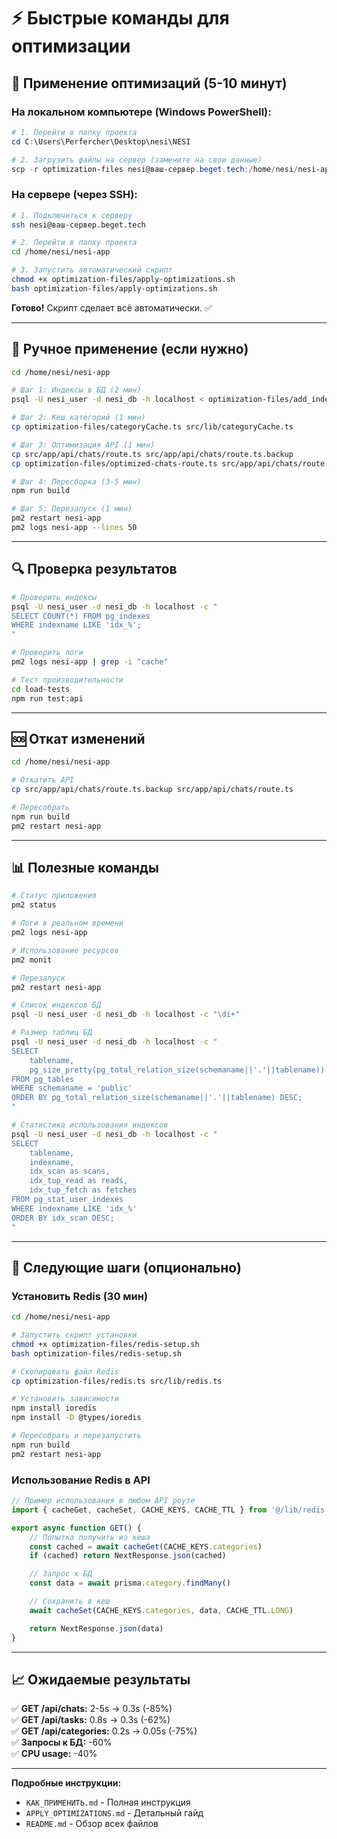 # ⚡ Быстрые команды для оптимизации

## 🚀 Применение оптимизаций (5-10 минут)

### На локальном компьютере (Windows PowerShell):

```powershell
# 1. Перейти в папку проекта
cd C:\Users\Perfercher\Desktop\nesi\NESI

# 2. Загрузить файлы на сервер (замените на свои данные)
scp -r optimization-files nesi@ваш-сервер.beget.tech:/home/nesi/nesi-app/
```

### На сервере (через SSH):

```bash
# 1. Подключиться к серверу
ssh nesi@ваш-сервер.beget.tech

# 2. Перейти в папку проекта
cd /home/nesi/nesi-app

# 3. Запустить автоматический скрипт
chmod +x optimization-files/apply-optimizations.sh
bash optimization-files/apply-optimizations.sh
```

**Готово!** Скрипт сделает всё автоматически. ✅

---

## 📝 Ручное применение (если нужно)

```bash
cd /home/nesi/nesi-app

# Шаг 1: Индексы в БД (2 мин)
psql -U nesi_user -d nesi_db -h localhost < optimization-files/add_indexes.sql

# Шаг 2: Кеш категорий (1 мин)
cp optimization-files/categoryCache.ts src/lib/categoryCache.ts

# Шаг 3: Оптимизация API (1 мин)
cp src/app/api/chats/route.ts src/app/api/chats/route.ts.backup
cp optimization-files/optimized-chats-route.ts src/app/api/chats/route.ts

# Шаг 4: Пересборка (3-5 мин)
npm run build

# Шаг 5: Перезапуск (1 мин)
pm2 restart nesi-app
pm2 logs nesi-app --lines 50
```

---

## 🔍 Проверка результатов

```bash
# Проверить индексы
psql -U nesi_user -d nesi_db -h localhost -c "
SELECT COUNT(*) FROM pg_indexes
WHERE indexname LIKE 'idx_%';
"

# Проверить логи
pm2 logs nesi-app | grep -i "cache"

# Тест производительности
cd load-tests
npm run test:api
```

---

## 🆘 Откат изменений

```bash
cd /home/nesi/nesi-app

# Откатить API
cp src/app/api/chats/route.ts.backup src/app/api/chats/route.ts

# Пересобрать
npm run build
pm2 restart nesi-app
```

---

## 📊 Полезные команды

```bash
# Статус приложения
pm2 status

# Логи в реальном времени
pm2 logs nesi-app

# Использование ресурсов
pm2 monit

# Перезапуск
pm2 restart nesi-app

# Список индексов БД
psql -U nesi_user -d nesi_db -h localhost -c "\di+"

# Размер таблиц БД
psql -U nesi_user -d nesi_db -h localhost -c "
SELECT
    tablename,
    pg_size_pretty(pg_total_relation_size(schemaname||'.'||tablename)) AS size
FROM pg_tables
WHERE schemaname = 'public'
ORDER BY pg_total_relation_size(schemaname||'.'||tablename) DESC;
"

# Статистика использования индексов
psql -U nesi_user -d nesi_db -h localhost -c "
SELECT
    tablename,
    indexname,
    idx_scan as scans,
    idx_tup_read as reads,
    idx_tup_fetch as fetches
FROM pg_stat_user_indexes
WHERE indexname LIKE 'idx_%'
ORDER BY idx_scan DESC;
"
```

---

## 🎯 Следующие шаги (опционально)

### Установить Redis (30 мин)

```bash
cd /home/nesi/nesi-app

# Запустить скрипт установки
chmod +x optimization-files/redis-setup.sh
bash optimization-files/redis-setup.sh

# Скопировать файл Redis
cp optimization-files/redis.ts src/lib/redis.ts

# Установить зависимости
npm install ioredis
npm install -D @types/ioredis

# Пересобрать и перезапустить
npm run build
pm2 restart nesi-app
```

### Использование Redis в API

```typescript
// Пример использования в любом API роуте
import { cacheGet, cacheSet, CACHE_KEYS, CACHE_TTL } from '@/lib/redis'

export async function GET() {
	// Попытка получить из кеша
	const cached = await cacheGet(CACHE_KEYS.categories)
	if (cached) return NextResponse.json(cached)

	// Запрос к БД
	const data = await prisma.category.findMany()

	// Сохранить в кеш
	await cacheSet(CACHE_KEYS.categories, data, CACHE_TTL.LONG)

	return NextResponse.json(data)
}
```

---

## 📈 Ожидаемые результаты

✅ **GET /api/chats:** 2-5s → 0.3s (-85%)  
✅ **GET /api/tasks:** 0.8s → 0.3s (-62%)  
✅ **GET /api/categories:** 0.2s → 0.05s (-75%)  
✅ **Запросы к БД:** -60%  
✅ **CPU usage:** -40%

---

**Подробные инструкции:**

- `КАК_ПРИМЕНИТЬ.md` - Полная инструкция
- `APPLY_OPTIMIZATIONS.md` - Детальный гайд
- `README.md` - Обзор всех файлов
